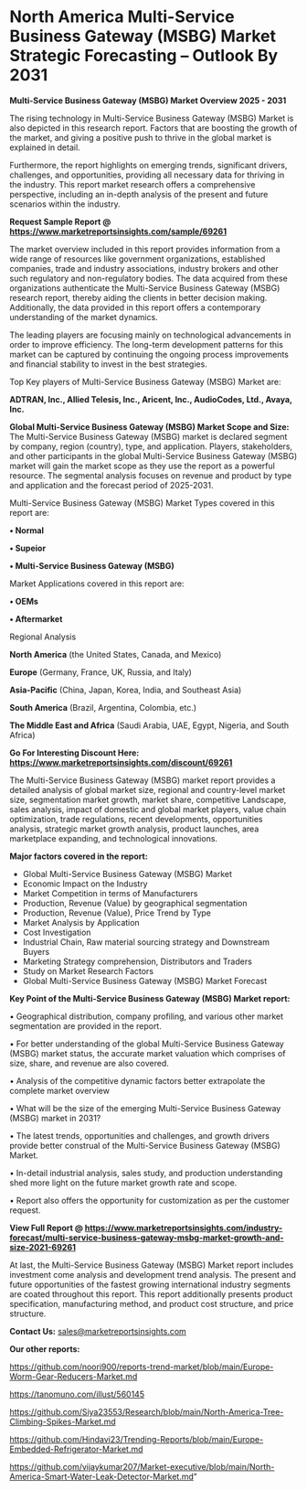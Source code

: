 # North America Multi-Service Business Gateway (MSBG) Market Strategic Forecasting – Outlook By 2031

<Strong> Multi-Service Business Gateway (MSBG) Market Overview 2025 - 2031</strong>

The rising technology in Multi-Service Business Gateway (MSBG) Market is also depicted in this research report. Factors that are boosting the growth of the market, and giving a positive push to thrive in the global market is explained in detail.

Furthermore, the report highlights on emerging trends, significant drivers, challenges, and opportunities, providing all necessary data for thriving in the industry. This report market research offers a comprehensive perspective, including an in-depth analysis of the present and future scenarios within the industry.

<strong>Request Sample Report @ <a href=https://www.marketreportsinsights.com/sample/69261>https://www.marketreportsinsights.com/sample/69261</a></strong>

The market overview included in this report provides information from a wide range of resources like government organizations, established companies, trade and industry associations, industry brokers and other such regulatory and non-regulatory bodies. The data acquired from these organizations authenticate the Multi-Service Business Gateway (MSBG) research report, thereby aiding the clients in better decision making. Additionally, the data provided in this report offers a contemporary understanding of the market dynamics.

The leading players are focusing mainly on technological advancements in order to improve efficiency. The long-term development patterns for this market can be captured by continuing the ongoing process improvements and financial stability to invest in the best strategies.

Top Key players of Multi-Service Business Gateway (MSBG) Market are:

<strong>ADTRAN, Inc., Allied Telesis, Inc., Aricent, Inc., AudioCodes, Ltd., Avaya, Inc.</strong>

<strong><b>Global Multi-Service Business Gateway (MSBG) Market Scope and Size:</b></strong>
The Multi-Service Business Gateway (MSBG) market is declared segment by company, region (country), type, and application. Players, stakeholders, and other participants in the global Multi-Service Business Gateway (MSBG) market will gain the market scope as they use the report as a powerful resource. The segmental analysis focuses on revenue and product by type and application and the forecast period of 2025-2031.

Multi-Service Business Gateway (MSBG) Market Types covered in this report are:

<strong>• Normal

• Supeior

• Multi-Service Business Gateway (MSBG)</strong>

Market Applications covered in this report are:

<strong>• OEMs

• Aftermarket</strong> 

Regional Analysis

<strong>North America</strong> (the United States, Canada, and Mexico)

<strong>Europe</strong> (Germany, France, UK, Russia, and Italy)

<strong>Asia-Pacific</strong> (China, Japan, Korea, India, and Southeast Asia)

<strong>South America</strong> (Brazil, Argentina, Colombia, etc.)

<strong>The Middle East and Africa</strong> (Saudi Arabia, UAE, Egypt, Nigeria, and South Africa)

<strong>Go For Interesting Discount Here: <a href=https://www.marketreportsinsights.com/discount/69261>https://www.marketreportsinsights.com/discount/69261</a></strong>

The Multi-Service Business Gateway (MSBG) market report provides a detailed analysis of global market size, regional and country-level market size, segmentation market growth, market share, competitive Landscape, sales analysis, impact of domestic and global market players, value chain optimization, trade regulations, recent developments, opportunities analysis, strategic market growth analysis, product launches, area marketplace expanding, and technological innovations.

<strong><b>Major factors covered in the report:</b></strong>
<ul>
  <li>Global Multi-Service Business Gateway (MSBG) Market </li>
  <li>Economic Impact on the Industry</li>
  <li>Market Competition in terms of Manufacturers</li>
  <li>Production, Revenue (Value) by geographical segmentation</li>
  <li>Production, Revenue (Value), Price Trend by Type</li>
  <li>Market Analysis by Application</li>
  <li>Cost Investigation</li>
  <li>Industrial Chain, Raw material sourcing strategy and Downstream Buyers</li>
  <li>Marketing Strategy comprehension, Distributors and Traders</li>
  <li>Study on Market Research Factors</li>
  <li>Global Multi-Service Business Gateway (MSBG) Market Forecast</li>
</ul>

<strong><b>Key Point of the Multi-Service Business Gateway (MSBG) Market report:</b></strong>

• Geographical distribution, company profiling, and various other market segmentation are provided in the report.

• For better understanding of the global Multi-Service Business Gateway (MSBG) market status, the accurate market valuation which comprises of size, share, and revenue are also covered.

• Analysis of the competitive dynamic factors better extrapolate the complete market overview

• What will be the size of the emerging Multi-Service Business Gateway (MSBG) market in 2031?

• The latest trends, opportunities and challenges, and growth drivers provide better construal of the Multi-Service Business Gateway (MSBG) Market.

• In-detail industrial analysis, sales study, and production understanding shed more light on the future market growth rate and scope.

• Report also offers the opportunity for customization as per the customer request.

<strong><b>View Full Report @ <a href=https://www.marketreportsinsights.com/industry-forecast/multi-service-business-gateway-msbg-market-growth-and-size-2021-69261>https://www.marketreportsinsights.com/industry-forecast/multi-service-business-gateway-msbg-market-growth-and-size-2021-69261</a></b></strong>


At last, the Multi-Service Business Gateway (MSBG) Market report includes investment come analysis and development trend analysis. The present and future opportunities of the fastest growing international industry segments are coated throughout this report. This report additionally presents product specification, manufacturing method, and product cost structure, and price structure.

<strong>Contact Us:</strong>
sales@marketreportsinsights.com

<strong>Our other reports:</strong>

<a href=https://github.com/noori900/reports-trend-market/blob/main/Europe-Worm-Gear-Reducers-Market.md>https://github.com/noori900/reports-trend-market/blob/main/Europe-Worm-Gear-Reducers-Market.md</a>

<a href=https://tanomuno.com/illust/560145>https://tanomuno.com/illust/560145</a>

<a href=https://github.com/Siya23553/Research/blob/main/North-America-Tree-Climbing-Spikes-Market.md>https://github.com/Siya23553/Research/blob/main/North-America-Tree-Climbing-Spikes-Market.md</a>

<a href=https://github.com/Hindavi23/Trending-Reports/blob/main/Europe-Embedded-Refrigerator-Market.md>https://github.com/Hindavi23/Trending-Reports/blob/main/Europe-Embedded-Refrigerator-Market.md</a>

<a href=https://github.com/vijaykumar207/Market-executive/blob/main/North-America-Smart-Water-Leak-Detector-Market.md>https://github.com/vijaykumar207/Market-executive/blob/main/North-America-Smart-Water-Leak-Detector-Market.md</a>"
